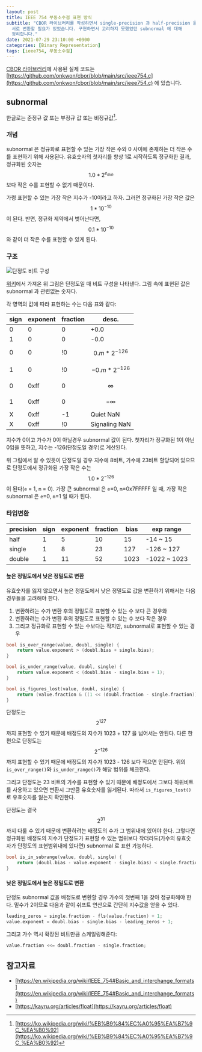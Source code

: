 ```yaml
---
layout: post
title: IEEE 754 부동소수점 표현 방식
subtitle: "CBOR 라이브러리를 작성하면서 single-precision 과 half-precision 을
  서로 변환할 필요가 있었습니다. 구현하면서 고려하지 못했었던 subnormal 에 대해
  정리합니다."
date: 2021-07-29 23:10:00 +0900
categories: [Binary Representation]
tags: [ieee754, 부동소수점]
---
```


[CBOR 라이브러리](https://github.com/onkwon/cbor)에 사용된 실제 코드는
[https://github.com/onkwon/cbor/blob/main/src/ieee754.c](https://github.com/onkwon/cbor/blob/main/src/ieee754.c)
에 있습니다.

## subnormal
한글로는 준정규 값 또는 부정규 값 또는 비정규값[^1].

### 개념
subnormal 은 정규화로 표현할 수 있는 가장 작은 수와 0 사이에 존재하는 더 작은
수를 표현하기 위해 사용된다. 유효숫자의 첫자리를 항상 1로 시작하도록 정규화한
결과, 정규화된 숫자는 $$1.0*2^{e_{min}}$$ 보다 작은 수를 표현할 수 없기
때문이다.

가령 표현할 수 있는 가장 작은 지수가 -10이라고 하자. 그러면 정규화된 가장 작은
값은 $$1*10^{-10}$$ 이 된다. 반면, 정규화 제약에서 벗어난다면, $$0.1*10^{-10}$$
와 같이 더 작은 수를 표현할 수 있게 된다.

### 구조
![단정도 비트 구성](https://upload.wikimedia.org/wikipedia/commons/d/d2/Float_example.svg)

[위키](https://en.wikipedia.org/wiki/IEEE_754)에서 가져온 위 그림은 단정도일 때
비트 구성을 나타낸다. 그림 속에 표현된 값은 subnormal 과 관련없는 숫자다.

각 영역의 값에 따라 표현하는 수는 다음 표와 같다:

| sign | exponent | fraction | desc.               |
| ---- | -------- | -------- | -------------       |
| 0    | 0        | 0        | +0.0                |
| 1    | 0        | 0        | -0.0                |
| 0    | 0        | !0       | $$0.m * 2^{-126}$$  |
| 1    | 0        | !0       | $$-0.m * 2^{-126}$$ |
| 0    | 0xff     | 0        | $$\infty$$          |
| 1    | 0xff     | 0        | $$-\infty$$         |
| X    | 0xff     | -1       | Quiet NaN           |
| X    | 0xff     | !0       | Signaling NaN       |

지수가 0이고 가수가 0이 아닐경우 subnormal 값이 된다. 첫자리가 정규화된 1이 아닌
0임을 뜻하고, 지수는 -126(단정도일 경우)로 계산된다.

위 그림에서 알 수 있듯이 단정도일 경우 지수에 8비트, 가수에 23비트 할당되어
있으므로 단정도에서 정규화된 가장 작은 수는 $$1.0*2^{-126}$$ 이 된다(`e` = 1,
`m` = 0). 가장 큰 subnormal 은 `e`=0, `m`=0x7FFFFF 일 때, 가장 작은 subnormal 은
`e`=0, `m`=1 일 때가 된다.

### 타입변환

 | precision | sign | exponent | fraction | bias | exp range    |
 | --------- | ---- | -------- | -------- | ---- | ------------ |
 | half      | 1    | 5        | 10       | 15   | -14 ~   15   |
 | single    | 1    | 8        | 23       | 127  | -126 ~  127  |
 | double    | 1    | 11       | 52       | 1023 | -1022 ~ 1023 |
 
#### 높은 정밀도에서 낮은 정밀도로 변환
유효숫자를 잃지 않으면서 높은 정밀도에서 낮은 정밀도로 값을 변환하기 위해서는
다음 경우들을 고려해야 한다.

1. 변환하려는 수가 변환 후의 정밀도로 표현할 수 있는 수 보다 큰 경우와
2. 변환하려는 수가 변환 후의 정밀도로 표현할 수 있는 수 보다 작은 경우
3. 그리고 정규화로 표현할 수 있는 수보다는 작지만, subnormal로 표현할 수 있는
   경우

```c
bool is_over_range(value, doubl, single) {
	return value.exponent > (doubl.bias + single.bias);
}

bool is_under_range(value, doubl, single) {
	return value.exponent < (doubl.bias - single.bias + 1);
}

bool is_figures_lost(value, doubl, single) {
	return (value.fraction & ((1 << (doubl.fraction - single.fraction)) - 1)) != 0;
}
```

단정도는 $$2^{127}$$ 까지 표현할 수 있기 때문에 배정도의 지수가 1023 + 127 을
넘어서는 안된다. 다른 한편으로 단정도는 $$2^{-126}$$ 까지 표현할 수 있기 때문에
배정도의 지수가 1023 - 126 보다 작으면 안된다. 위의 `is_over_range()`와
`is_under_range()`가 해당 범위를 체크한다.

그리고 단정도는 23 비트의 가수를 표현할 수 있기 때문에 배정도에서 그보다
하위비트를 사용하고 있으면 변환시 그만큼 유효숫자를 잃게된다. 따라서
`is_figures_lost()` 로 유효숫자를 잃는지 확인한다.

단정도는 결국 $$2^{31}$$ 까지 다룰 수 있기 때문에 변환하려는 배정도의 수가 그
범위내에 있어야 한다. 그렇다면 정규화된 배정도의 지수가 단정도가 표현할 수 있는
범위보다 작더라도(가수의 유효숫자가 단정도의 표현범위내에 있다면) subnormal 로
표현 가능하다.

```c
bool is_in_subrange(value, doubl, single) {
	return (doubl.bias - value.exponent - single.bias) < single.fraction;
}
```

#### 낮은 정밀도에서 높은 정밀도로 변환
단정도 subnormal 값을 배정도로 변환할 경우 가수의 첫번째 1을 찾아 정규화해야
한다. 밑수가 2이므로 다음과 같이 쉬프트 연산으로 간단히 지수값을 얻을 수 있다.

```c
leading_zeros = single.fraction - fls(value.fraction) + 1;
value.exponent = doubl.bias - single.bias - leading_zeros + 1;
```

그리고 가수 역시 확장된 비트만큼 스케일링해준다:

```c
value.fraction <<= doubl.fraction - single.fraction;
```

## 참고자료
* [https://en.wikipedia.org/wiki/IEEE_754#Basic_and_interchange_formats](https://en.wikipedia.org/wiki/IEEE_754#Basic_and_interchange_formats)
* [https://kayru.org/articles/float](https://kayru.org/articles/float)

[^1]: [https://ko.wikipedia.org/wiki/%EB%B9%84%EC%A0%95%EA%B7%9C_%EA%B0%92](https://ko.wikipedia.org/wiki/%EB%B9%84%EC%A0%95%EA%B7%9C_%EA%B0%92)
